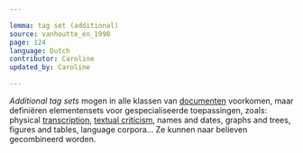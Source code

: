 ```yaml
---

lemma: tag set (additional)
source: vanhoutte_en_1998
page: 124
language: Dutch
contributor: Caroline
updated_by: Caroline

---
```


_Additional tag sets_ mogen in alle klassen van [documenten](document.html) voorkomen, maar definiëren elementensets voor gespecialiseerde toepassingen, zoals: physical [transcription](transcription.html), [textual criticism](textualCriticism.html), names and dates, graphs and trees, figures and tables, language corpora... Ze kunnen naar believen gecombineerd worden.
